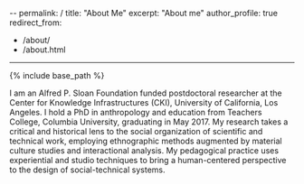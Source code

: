 --
permalink: /
title: "About Me"
excerpt: "About me"
author_profile: true
redirect_from:
  - /about/
  - /about.html
---
{% include base_path %}

I am an Alfred P. Sloan Foundation funded postdoctoral researcher at the Center for Knowledge Infrastructures (CKI), University of California, Los Angeles. I hold a PhD in anthropology and education from Teachers College, Columbia University, graduating in May 2017. My research takes a critical and historical lens to the social organization of scientific and technical work, employing ethnographic methods augmented by material culture studies and interactional analysis. My pedagogical practice uses experiential and studio techniques to bring a human-centered perspective to the design of social-technical systems.
